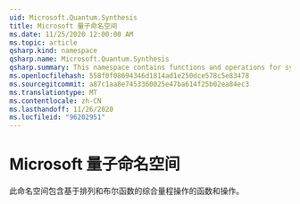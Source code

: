 ```yaml
---
uid: Microsoft.Quantum.Synthesis
title: Microsoft 量子命名空间
ms.date: 11/25/2020 12:00:00 AM
ms.topic: article
qsharp.kind: namespace
qsharp.name: Microsoft.Quantum.Synthesis
qsharp.summary: This namespace contains functions and operations for synthesizing quantum operations based on permutations and Boolean functions.
ms.openlocfilehash: 558f0f08694346d1814ad1e250dce578c5e83478
ms.sourcegitcommit: a87c1aa8e7453360025e47ba614f25b02ea84ec3
ms.translationtype: MT
ms.contentlocale: zh-CN
ms.lasthandoff: 11/26/2020
ms.locfileid: "96202951"
---
```

# <a name="microsoftquantumsynthesis-namespace"></a>Microsoft 量子命名空间

此命名空间包含基于排列和布尔函数的综合量程操作的函数和操作。

